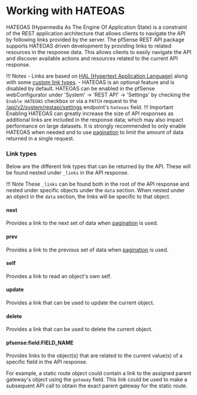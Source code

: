# Working with HATEOAS

HATEOAS (Hypermedia As The Engine Of Application State) is a constraint of the REST application architecture that
allows clients to navigate the API by following links provided by the server. The pfSense REST API package supports
HATEOAS driven development by providing links to related resources in the response data. This allows clients to
easily navigate the API and discover available actions and resources related to the current API response.

!!! Notes 
    - Links are based on [HAL (Hypertext Application Language)](https://stateless.group/hal_specification.html) along
      with some [custom link types](#link-types).
    - HATEOAS is an optional feature and is disabled by default. HATEOAS can be enabled in the
      pfSense webConfigurator under 'System' -> 'REST API' -> 'Settings' by checking the `Enable HATEOAS` checkbox or
      via a `PATCH` request to the [/api/v2/system/restapi/settings](https://pfrest.org/api-docs/#/SYSTEM/patchSystemRESTAPISettingsEndpoint) 
      endpoint's `hateoas` field.
!!! Important
    Enabling HATEOAS can greatly increase the size of API responses as additional links are included in the response data;
    which may also impact performance on large datasets. It is strongly recommended to only enable HATEOAS when needed and
    to use [pagination](QUERIES_FILTERS_AND_SORTING.md#pagination) to limit the amount of data returned in a single request.

### Link types

Below are the different link types that can be returned by the API. These will be found nested under `_links` in the
API response.

!!! Note
    These `_links` can be found both in the root of the API response and nested under specific objects under the
    `data` section. When nested under an object in the `data` section, the links will be specific to that object.

#### next

Provides a link to the next set of data when [pagination](QUERIES_FILTERS_AND_SORTING.md#pagination) is used.

#### prev

Provides a link to the previous set of data when [pagination](QUERIES_FILTERS_AND_SORTING.md#pagination) is used.

#### self

Provides a link to read an object's own self.

#### update

Provides a link that can be used to update the current object.

#### delete

Provides a link that can be used to delete the current object.

#### pfsense:field:FIELD_NAME

Provides links to the object(s) that are related to the current value(s) of a specific field in the API response.

For example, a static route object could contain a link to the assigned parent gateway's object using the
`gateway` field. This link could be used to make a subsequent API call to obtain the exact parent gateway for the static
route.
